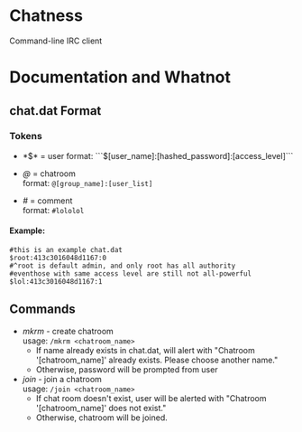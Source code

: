 Chatness
========

Command-line IRC client


Documentation and Whatnot
=========================
chat.dat Format
---------------

### Tokens 
+ *$* = user  
    format: ```$[user_name]:[hashed_password]:[access_level]```  

+ *@* = chatroom  
    format: ```@[group_name]:[user_list]```  

+ *#* = comment  
    format: ```#lololol```
  
#### Example:
```
#this is an example chat.dat
$root:413c3016048d1167:0
#^root is default admin, and only root has all authority
#eventhose with same access level are still not all-powerful
$lol:413c3016048d1167:1
```

Commands
--------
+ *mkrm* - create chatroom  
  usage: ```/mkrm <chatroom_name>```
    + If name already exists in chat.dat, will alert with "Chatroom
      '[chatroom_name]' already exists. Please choose another name."
    + Otherwise, password will be prompted from user
+ *join* - join a chatroom  
  usage: ```/join <chatroom_name>```
    + If chat room doesn't exist, user will be alerted with "Chatroom
      '[chatroom_name]' does not exist."
    + Otherwise, chatroom will be joined.
  
